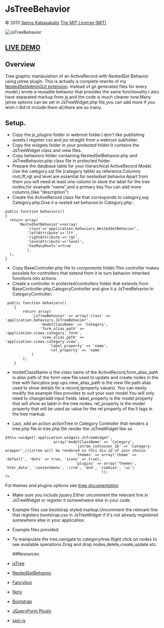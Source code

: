 ﻿# JsTreeBehavior
 © 2013  [Spiros Kabasakalis](http://iws.kabasakalis.gr/)
  [The MIT License (MIT)]( http://opensource.org/licenses/MIT)
  
  ![JsTreeBehavior](https://lwuzqa.dm1.livefilestore.com/y1pZ7ydTb51qV-0JQaF5lgUl4n-DR0itJsQg2RqFRW6pSqXVeZxAi_xNPKOSFx-l4OjX5FXqCBTqYZee_PIQqlBDbq8-0iHZkBY/jstree.png?psid=1)
  
## [LIVE DEMO](http://yiilab.kabasakalis.tk/category/tree)  
  
## Overview
Tree graphic manipulation of an ActiveRecord with NestedSet Behavior using jstree plugin.
This is actually a complete rewrite of my [NestedSetAdminGUI extension](http://www.yiiframework.com/extension/nestedsetadmingui).
Instead of gii generated files for every model,I wrote a reusable behavior that provides the same functionality.I also have separated  markup from js,and the code
 is much cleaner now.Many jstree options can be set in JsTreeWidget.php file,you can add more if you wish-I did'nt include them all,there are so many.

## Setup.

- Copy the js_plugins folder in webroot folder.I don't like publishing assets.I register css and jss straight from 
  a webroot subfolder.
- Copy the widgets folder in your protected folder.It contains the JsTreeWidget class and view files.
- Copy behaviors folder containing NestedSetBehavior.php and JsTreeBehavior.php  class file in protected folder.
- Prepare the database table for your hierarchical ActiveRecord Model.
  Use the category.sql file (category table) as reference.Columns root,lft,rgt and level are essential for nestedset behavior.Apart from them you will need at least one
 column to store the label for the tree nodes,for example "name",and a primary key.You can add more columns,(like "description")
- Create the ActiveRecord class file that corresponds to category,say Category.php.Give it a nested set behavior.In Category.php :

 ~~~
 public function behaviors()
{
   return array(
       'NestedSetBehavior'=>array(
           'class'=>'application.behaviors.NestedSetBehavior',
           'leftAttribute'=>'lft',
           'rightAttribute'=>'rgt',
           'levelAttribute'=>'level',
           'hasManyRoots'=>true
           ),
   );
}
 ~~~
 
- Copy  BaseController.php file to components folder.This controller makes possible for controllers that extend from it to turn behavior inherited functions
 into actions.
- Create a controller in protected/controllers folder  that extends from BaseController.php,CategoryController  and give it a JsTreeBehavior.In CategoryController:
 ~~~
  public function behaviors()
     {
         return array(
             'jsTreeBehavior' => array('class' => 'application.behaviors.JsTreeBehavior',
                 'modelClassName' => 'Category',
                 'form_alias_path' => 'application.views.category._form',
                 'view_alias_path' => 'application.views.category.view',
                     'label_property' => 'name',
                     'rel_property' => 'name'
             )
         );
     }
 ~~~
 - modelClassName is the class name of the ActiveRecord,form_alias_path is alias path of the form view file used
 to update and create nodes in the tree with fancybox pop ups.view_alias_path is the view file path alias used to show details for a record,(property values).
 You can easily modify the example files provides to suit your own model.You will only need to change/add input fields.
 label_property is the model property that will show as label in the tree nodes.
 rel_property is the model property that will be used as value for the rel property of the li tags in the tree markup.

- Last, add an action actionTree in Category Controller that renders a tree.php file.In tree.php file render the JsTreeWidget like so
 
 ~~~
 $this->widget('application.widgets.JsTreeWidget',
                       array('modelClassName' => 'Category',
                                 'jstree_container_ID' => 'Category-wrapper',//jstree will be rendered in this div.id of your choice.
                                 'themes' => array('theme' => 'default', 'dots' => true, 'icons' => true),
                                 'plugins' => array('themes', 'html_data', 'contextmenu', 'crrm', 'dnd', 'cookies', 'ui')
                                             ));
 ?>
  ~~~
  
 Fot themes and plugins options see [jtree documentation](http://www.jstree.com/documentation)

- Make sure you include jquery.Either uncomment the relevant line in JsTreeWidget or register it somewhwere else in your code.
- Example files use bootstrap styled markup.Uncomment the relevant line that registers bootstrap.css in JsTreeWidget
   if it's not already registered somewhere else in your application.
- Example files provided.
- To manipulate the tree,navigate to category/tree.Right click on nodes to see available operations.Drag and drop nodes,delete,create,update etc.


    ##Resources
- [jsTree ](http://www.jstree.com/)
- [NestedSetBehavior](http://www.yiiframework.com/extension/nestedsetbehavior)
- [Fancybox](http://www.fancyapps.com/fancybox/)
- [Noty](http://needim.github.com/noty/)
- [Bootstrap](http://twitter.github.com/bootstrap/)
- [JQueryForm Plugin]( http://malsup.com/jquery/form/)
- [spin.js](http://fgnass.github.com/spin.js/)






